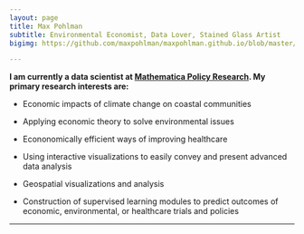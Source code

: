```yaml
---
layout: page
title: Max Pohlman
subtitle: Environmental Economist, Data Lover, Stained Glass Artist
bigimg: https://github.com/maxpohlman/maxpohlman.github.io/blob/master/img/stainedglass/waterlily.JPG?raw=true

---
```


**I am currently a data scientist at [Mathematica Policy Research](https://www.mathematica-mpr.com/).
 My primary research interests are:**

* Economic impacts of climate change on coastal communities

* Applying economic theory to solve environmental issues

* Econonomically efficient ways of improving healthcare

* Using interactive visualizations to easily convey and present advanced data analysis

* Geospatial visualizations and analysis

* Construction of supervised learning modules to predict outcomes of economic, environmental, or healthcare trials and policies

----
